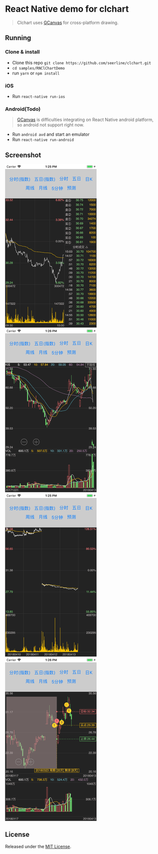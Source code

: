 # React Native demo for clchart

> Clchart uses [GCanvas](https://github.com/alibaba/GCanvas) for cross-platform drawing.

## Running

### Clone & install

* Clone this repo `git clone https://github.com/seerline/clchart.git`
* `cd samples/RNClChartDemo`
* run `yarn` or `npm install`

### iOS

* Run `react-native run-ios`

### Android(Todo)

> [GCanvas](https://github.com/alibaba/GCanvas) is difficulties integrating on React Native android platform, so android not support right now.

* Run `android avd` and start an emulator
* Run `react-native run-android`

## Screenshot

<img src="./source/min_idx.png" alt="min_idx" width="300" style="display: inline-block">
<img src="./source/day.png" alt="day" width="300" style="display: inline-block">
<img src="./source/5day.png" alt="5day" width="300" style="display: inline-block">
<img src="./source/seer.png" alt="seer" width="300" style="display: inline-block">


## License

Released under the [MIT License](http://opensource.org/licenses/MIT).